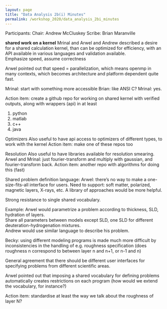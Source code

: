 ```yaml
---
layout: page
title: "Data Analysis 2b(i) Minutes"
permalink: /workshop_2020/data_analysis_2bi_minutes
---
```


Participants:
Chair: Andrew McCluskey
Scribe: Brian Maranville

**shared work on a kernel**
Mrinal and Arwel and Andrew described a desire for a shared calculation kernel, than can be optimized for efficiency, with an API available in various languages and validation available.  
Emphasize speed, assume correctness

Arwel pointed out that speed = parallelization, which means openmp in many contexts, which becomes architecture and platform dependent quite fast.

Mrinal: start with something more accessible
Brian: like ANSI C?
Mrinal: yes.

Action item: create a github repo for working on shared kernel with verified outputs, along with wrappers (api) in at least
1.	python
2.	matlab
3.	c++
4.	java

Optimizers
Also useful to have api access to optimizers of different types, to work with the kernel
Action item: make one of these repos too

Resolution
Also useful to have libraries available for resolution smearing.
Arwel and Mrinal: just fourier-transform and multiply with gaussian, and fourier-transform back.
Action item: another repo with algorithms for doing this (fast)

Shared problem definition language:
Arwel: there’s no way to make a one-size-fits-all interface for users.
Need to support: soft matter, polarized, magnetic layers, X-rays, etc.
A library of approaches would be more helpful.

Strong resistance to single shared vocabulary.

Example: Arwel would parametrize a problem according to thickness,  SLD, hydration of layers.  
Share all parameters between models except SLD, one SLD for different deuteration-hydrogenation mixtures.  
Andrew would use similar language to describe his problem.

Becky: using different modeling programs is made much more difficult by inconsistencies in the handling of e.g. roughness specification (does roughness n correspond to between layer n and n+1, or n-1 and n)

General agreement that there should be different user interfaces for specifying problems from different scientific areas.

Arwel pointed out that imposing a shared vocabulary for defining problems automatically creates restrictions on each program (how would we extend the vocabulary, for instance?)

Action item: standardise at least the way we talk about the roughness of layer N?
